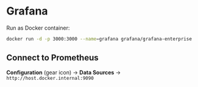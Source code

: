 # Grafana

Run as Docker container:

```bash
docker run -d -p 3000:3000 --name=grafana grafana/grafana-enterprise
```

## Connect to Prometheus

**Configuration** (gear icon) → **Data Sources** → `http://host.docker.internal:9090`